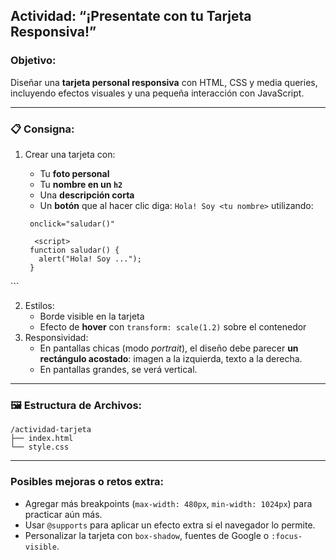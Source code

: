 ## Actividad: “¡Presentate con tu Tarjeta Responsiva!”

### Objetivo:
Diseñar una **tarjeta personal responsiva** con HTML, CSS y media queries, incluyendo efectos visuales y una pequeña interacción con JavaScript.

---

### 📋 Consigna:

1. Crear una tarjeta con:
   - Tu **foto personal**
   - Tu **nombre en un `h2`**
   - Una **descripción corta**
   - Un **botón** que al hacer clic diga: `Hola! Soy <tu nombre>` utilizando:

   ```
    onclick="saludar()"

     <script>
    function saludar() {
      alert("Hola! Soy ...");
    }
  </script>
   ```

2. Estilos:
   - Borde visible en la tarjeta
   - Efecto de **hover** con `transform: scale(1.2)` sobre el contenedor
3. Responsividad:
   - En pantallas chicas (modo *portrait*), el diseño debe parecer **un rectángulo acostado**: imagen a la izquierda, texto a la derecha.
   - En pantallas grandes, se verá vertical.

---

### 🖼️ Estructura de Archivos:
```
/actividad-tarjeta
├── index.html
└── style.css
```

---

### Posibles mejoras o retos extra:
- Agregar más breakpoints (`max-width: 480px`, `min-width: 1024px`) para practicar aún más.
- Usar `@supports` para aplicar un efecto extra si el navegador lo permite.
- Personalizar la tarjeta con `box-shadow`, fuentes de Google o `:focus-visible`.
